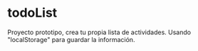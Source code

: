 # todoList
Proyecto prototipo, crea tu propia lista de actividades. Usando "localStorage" para guardar la información. 
